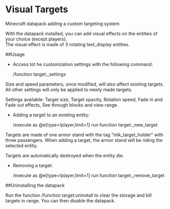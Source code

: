 # Visual Targets
Minecraft datapack adding a custom targeting system

With the datapack installed, you can add visual effects on the entities of your choice (except players).  
The visual effect is made of 3 rotating  text_display entities.

##Usage

* Access tot he customization settings with the following command:

    /function target:_settings

Size and speed parameters, once modified, will also affect existing targets. All other settings will only be applied to newly made targets.

Settings available: Target size, Target opacity, Rotation speed, Fade in and Fade out effects, See through blocks and view range.

* Adding a target to an existing entity:

    /execute as @e[type=!player,limit=1] run function target:_new_target

Targets are made of one armor stand with the tag "mlk_target_holder" with three passengers. When adding a target, the armor stand will be riding the selected entity.

Targets are automatically destroyed when the entity die.

* Removing a target:

    /execute as @e[type=!player,limit=1] run function target:_remove_target
    
##Uninstalling the datapack

Run the function /function target:uninstall to clear the storage and kill targets in range. You can then disable the datapack.
